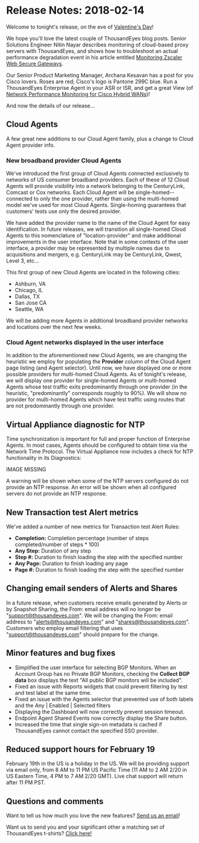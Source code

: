 # Release Notes: 2018-02-14

Welcome to tonight's release, on the eve of [Valentine's Day](https://en.wikipedia.org/wiki/Valentine%27s_Day)!

We hope you'll love the latest couple of ThousandEyes blog posts. Senior Solutions Engineer Nitin Nayar describes monitoring of cloud-based proxy servers with ThousandEyes, and shows how to troubleshoot an actual performance degradation event in his article entitled [Monitoring Zscaler Web Secure Gateways](https://blog.thousandeyes.com/monitoring-zscaler-web-secure-gateways/).

Our Senior Product Marketing Manager, Archana Kesavan has a post for you Cisco lovers. Roses are red; Cisco's logo is Pantone 299C blue. Run a ThousandEyes Enterprise Agent in your ASR or ISR, and get a great View \(of [Network Performance Monitoring for Cisco Hybrid WANs](https://blog.thousandeyes.com/network-performance-monitoring-cisco-hybrid-wan/)\)!

And now the details of our release...

## Cloud Agents

A few great new additions to our Cloud Agent family, plus a change to Cloud Agent provider info.

### New broadband provider Cloud Agents

We've introduced the first group of Cloud Agents connected exclusively to networks of US consumer broadband providers. Each of these of 12 Cloud Agents will provide visibility into a network belonging to the CenturyLink, Comcast or Cox networks. Each Cloud Agent will be single-homed--connected to only the one provider, rather than using the multi-homed model we've used for most Cloud Agents.  Single-homing guarantees that customers' tests use only the desired provider.

We have added the provider name to the name of the Cloud Agent for easy identification. In future releases, we will transition all single-homed Cloud Agents to this nomenclature of "location-provider" and make additional improvements in the user interface. Note that in some contexts of the user interface, a provider may be represented by multiple names due to acquisitions and mergers, e.g. CenturyLink may be CenturyLink, Qwest, Level 3, etc...

This first group of new Cloud Agents are located in the following cities:

* Ashburn, VA
* Chicago, IL
* Dallas, TX
* San Jose CA
* Seattle, WA

We will be adding more Agents in additional broadband provider networks and locations over the next few weeks.

### Cloud Agent networks displayed in the user interface

In addition to the aforementioned new Cloud Agents, we are changing the heuristic we employ for populating the **Provider** column of the Cloud Agent page listing \(and Agent selector\). Until now, we have displayed one or more possible providers for multi-homed Cloud Agents. As of tonight's release, we will display one provider for single-homed Agents or multi-homed Agents whose test traffic exits predominantly through one provider \(in the heuristic, "predominantly" corresponds roughly to 90%\). We will show no provider for multi-homed Agents which have test traffic using routes that are not predominantly through one provider.

## Virtual Appliance diagnostic for NTP

Time synchronization is important for full and proper function of Enterprise Agents. In most cases, Agents should be configured to obtain time via the Network Time Protocol. The Virtual Appliance now includes a check for NTP functionality in its Diagnostics:

IMAGE MISSING

A warning will be shown when some of the NTP servers configured do not provide an NTP response. An error will be shown when all configured servers do not provide an NTP response.

## New Transaction test Alert metrics

We've added a number of new metrics for Transaction test Alert Rules:

* **Completion:** Completion percentage \(number of steps completed/number of steps \* 100\)
* **Any Step:** Duration of any step
* **Step \#:** Duration to finish loading the step with the specified number
* **Any Page:** Duration to finish loading any page
* **Page \#:** Duration to finish loading the step with the specified number

## Changing email senders of Alerts and Shares

In a future release, when customers receive emails generated by Alerts or by Snapshot Sharing, the From: email address will no longer be "support@thousandeyes.com". We will be changing the From: email address to "alerts@thousandeyes.com" and "shares@thousandeyes.com". Customers who employ email filtering that uses "support@thousandeyes.com" should prepare for the change.

## Minor features and bug fixes

* Simplified the user interface for selecting BGP Monitors. When an Account Group has no Private BGP Monitors, checking the **Collect BGP data** box displays the text "All public BGP monitors will be included". 
* Fixed an issue with Reports widgets that could prevent filtering by test and test label at the same time.
* Fixed an issue with the Agents selector that prevented use of both labels and the Any \| Enabled \| Selected filters 
* Displaying the Dashboard will now correctly prevent session timeout.
* Endpoint Agent Shared Events now correctly display the Share button.
* Increased the time that single sign-on metadata is cached if ThousandEyes cannot contact the specified SSO provider.

## Reduced support hours for February 19

February 19th in the US is a holiday in the US. We will be providing support via email only, from 8 AM to 11 PM US Pacific Time \(11 AM to 2 AM 2/20 in US Eastern Time, 4 PM to 7 AM 2/20 GMT\). Live chat support will return after 11 PM PST.

## Questions and comments

Want to tell us how much you love the new features? [Send us an email](mailto:support@thousandeyes.com?subject=2018-02-14+Release+Update)!

Want us to send you and your significant other a matching set of ThousandEyes t-shirts? [Click here!](https://www.thousandeyes.com/tshirt)

